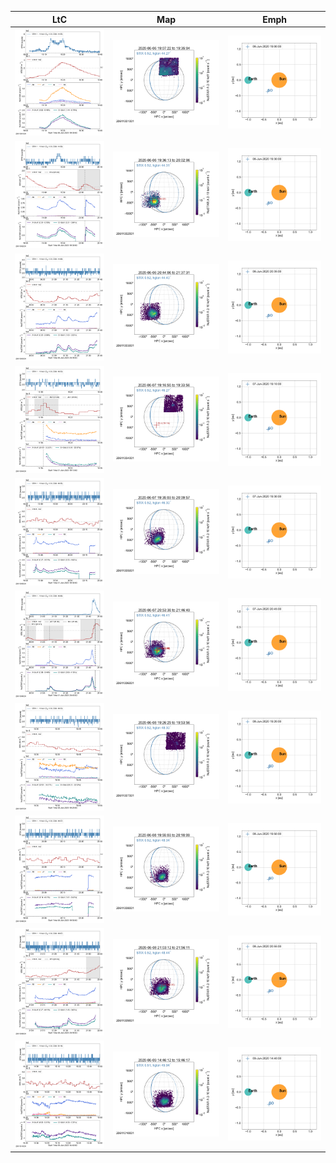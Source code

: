 |  LtC |  Map | Emph |
|---|---|---|
|![](ltc_20200606_1900_20611001001_ngs.png)|![](map_20200606_1900_20611001001_ngs.png)|![](emph_20200606_1900_20611001001_ngs.png)|
|![](ltc_20200606_1930_20611002001_ngs.png)|![](map_20200606_1930_20611002001_ngs.png)|![](emph_20200606_1930_20611002001_ngs.png)|
|![](ltc_20200606_2035_20611003001_ngs.png)|![](map_20200606_2035_20611003001_ngs.png)|![](emph_20200606_2035_20611003001_ngs.png)|
|![](ltc_20200607_1910_20611004001_ngs.png)|![](map_20200607_1910_20611004001_ngs.png)|![](emph_20200607_1910_20611004001_ngs.png)|
|![](ltc_20200607_1930_20611005001_ngs.png)|![](map_20200607_1930_20611005001_ngs.png)|![](emph_20200607_1930_20611005001_ngs.png)|
|![](ltc_20200607_2045_20611006001_ngs.png)|![](map_20200607_2045_20611006001_ngs.png)|![](emph_20200607_2045_20611006001_ngs.png)|
|![](ltc_20200608_1920_20611007001_ngs.png)|![](map_20200608_1920_20611007001_ngs.png)|![](emph_20200608_1920_20611007001_ngs.png)|
|![](ltc_20200608_1950_20611008001_ngs.png)|![](map_20200608_1950_20611008001_ngs.png)|![](emph_20200608_1950_20611008001_ngs.png)|
|![](ltc_20200608_2055_20611009001_ngs.png)|![](map_20200608_2055_20611009001_ngs.png)|![](emph_20200608_2055_20611009001_ngs.png)|
|![](ltc_20200609_1440_20611010001_ngs.png)|![](map_20200609_1440_20611010001_ngs.png)|![](emph_20200609_1440_20611010001_ngs.png)|
